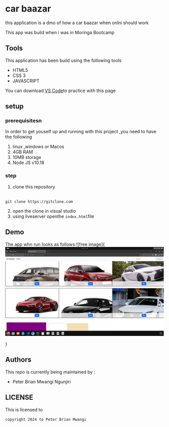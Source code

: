 # car baazar

this application is a dmo of how a car baazar when onlni should work

This app was build when i was in Moringa Bootcamp

## Tools
This application has been build using the following tools

- HTML5
- CSS 3
- JAVASCRIPT


You can download [VS Code](link)to practice with this page

## setup 

### prerequisitesn 
In order to get youself  up and running with this project ,you need to have the following  

1. linux ,windows or Macos
2. 4GB RAM
3. 10MB storage
4. Node JS v10.18

### step

1. clone this repository
``````

git clone https://gitclone.com
``````
2. open the clone in visual studio
3. using liveserver openthe `index.html`file

## Demo
The app whn run looks as follows:![free image]{![Alt text](image/image.png)

}


## Authors
This repo is currently being maintained by :
- Peter Brian Mwangi Ngunjiri

##  LICENSE
This is licensed to
```
copyright 2024 to Peter Brian Mwangi
```
